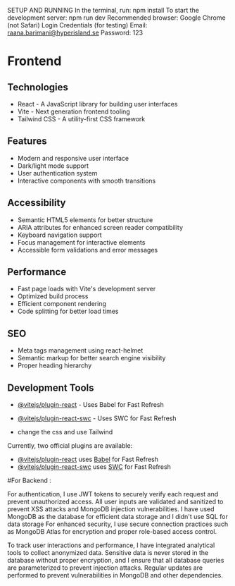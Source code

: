 SETUP AND RUNNING
In the terminal, run: npm install
To start the development server: npm run dev
Recommended browser: Google Chrome (not Safari)
Login Credentials (for testing)
Email: raana.barimani@hyperisland.se
Password: 123

# Frontend

## Technologies
- React - A JavaScript library for building user interfaces
- Vite - Next generation frontend tooling
- Tailwind CSS - A utility-first CSS framework

## Features
- Modern and responsive user interface
- Dark/light mode support
- User authentication system
- Interactive components with smooth transitions

## Accessibility
- Semantic HTML5 elements for better structure
- ARIA attributes for enhanced screen reader compatibility
- Keyboard navigation support
- Focus management for interactive elements
- Accessible form validations and error messages

## Performance
- Fast page loads with Vite's development server
- Optimized build process
- Efficient component rendering
- Code splitting for better load times

## SEO
- Meta tags management using react-helmet
- Semantic markup for better search engine visibility
- Proper heading hierarchy

## Development Tools
- [@vitejs/plugin-react](https://github.com/vitejs/vite-plugin-react/blob/main/packages/plugin-react/README.md) - Uses Babel for Fast Refresh
- [@vitejs/plugin-react-swc](https://github.com/vitejs/vite-plugin-react-swc) - Uses SWC for Fast Refresh

- change the css and use Tailwind

Currently, two official plugins are available:

- [@vitejs/plugin-react](https://github.com/vitejs/vite-plugin-react/blob/main/packages/plugin-react/README.md) uses [Babel](https://babeljs.io/) for Fast Refresh
- [@vitejs/plugin-react-swc](https://github.com/vitejs/vite-plugin-react-swc) uses [SWC](https://swc.rs/) for Fast Refresh



#For Backend :

For authentication, I use JWT tokens to securely verify each request and prevent unauthorized access. All user inputs are validated and sanitized to prevent XSS attacks and MongoDB injection vulnerabilities. I have used MongoDB as the database for efficient data storage and I didn't use SQL for data storage For enhanced security, I use secure connection practices such as MongoDB Atlas for encryption and proper role-based access control.

To track user interactions and performance, I have integrated analytical tools to collect anonymized data. Sensitive data is never stored in the database without proper encryption, and I ensure that all database queries are parameterized to prevent injection attacks. Regular updates are performed to prevent vulnerabilities in MongoDB and other dependencies.

